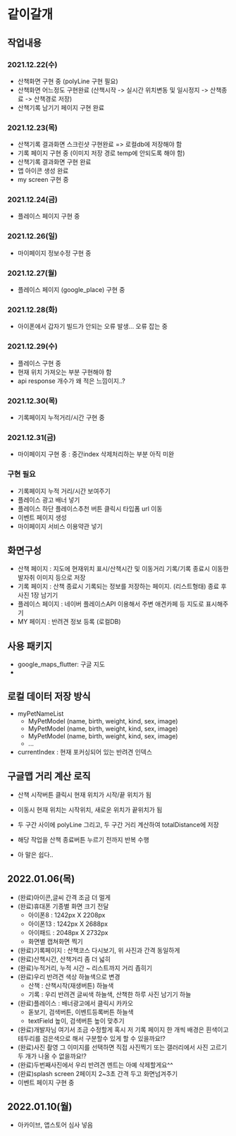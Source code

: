 # 같이갈개

## 작업내용
### 2021.12.22(수)
- 산책화면 구현 중 (polyLine 구현 필요)
- 산책화면 어느정도 구현완료 (산책시작 -> 실시간 위치변동 및 일시정지 -> 산책종료 -> 산책경로 저장)
- 산책기록 남기기 페이지 구현 완료

### 2021.12.23(목)
- 산책기록 결과화면 스크린샷 구현완료 => 로컬db에 저장해야 함
- 기록 페이지 구현 중 (이미지 저장 경로 temp에 안되도록 해야 함)
- 산책기록 결과화면 구현 완료
- 앱 아이콘 생성 완료
- my screen 구현 중

### 2021.12.24(금)
- 플레이스 페이지 구현 중

### 2021.12.26(일)
- 마이페이지 정보수정 구현 중

### 2021.12.27(월)
- 플레이스 페이지 (google_place) 구현 중

### 2021.12.28(화)
- 아이폰에서 갑자기 빌드가 안되는 오류 발생... 오류 잡는 중

### 2021.12.29(수)
- 플레이스 구현 중
- 현재 위치 가져오는 부분 구현해야 함
- api response 개수가 왜 적은 느낌이지..?

### 2021.12.30(목)
- 기록페이지 누적거리/시간 구현 중

### 2021.12.31(금)
- 마이페이지 구현 중 : 중간index 삭제처리하는 부분 아직 미완

### 구현 필요
- 기록페이지 누적 거리/시간 보여주기
- 플레이스 광고 배너 넣기
- 플레이스 하단 플레이스추천 버튼 클릭시 타입폼 url 이동
- 이벤트 페이지 생성
- 마이페이지 서비스 이용약관 넣기

## 화면구성
- 산책 페이지 : 지도에 현재위치 표시/산책시간 및 이동거리 기록/기록 종료시 이동한 발자취 이미지 등으로 저장
- 기록 페이지 : 산책 종료시 기록되는 정보를 저장하는 페이지. (리스트형태) 종료 후 사진 1장 남기기
- 플레이스 페이지 : 네이버 플레이스API 이용해서 주변 애견카페 등 지도로 표시해주기
- MY 페이지 : 반려견 정보 등록 (로컬DB)

## 사용 패키지
- google_maps_flutter: 구글 지도
-

## 로컬 데이터 저장 방식
- myPetNameList
    - MyPetModel (name, birth, weight, kind, sex, image)
    - MyPetModel (name, birth, weight, kind, sex, image)
    - MyPetModel (name, birth, weight, kind, sex, image)
    - ...
- currentIndex : 현재 포커싱되어 있는 반려견 인덱스

## 구글맵 거리 계산 로직
- 산책 시작버튼 클릭시 현재 위치가 시작/끝 위치가 됨
- 이동시 현재 위치는 시작위치, 새로운 위치가 끝위치가 됨
- 두 구간 사이에 polyLine 그리고, 두 구간 거리 계산하여 totalDistance에 저장
- 해당 작업을 산책 종료버튼 누르기 전까지 반복 수행

- 아 말은 쉽다..

## 2022.01.06(목)
- (완료)아이콘,글씨 간격 조금 더 멀게
- (완료)휴대폰 기종별 화면 크기 전달
    - 아이폰8  : 1242px X 2208px
    - 아이폰13 : 1242px X 2688px
    - 아이패드  : 2048px X 2732px
    - 화면별 캡쳐화면 찍기
- (완료)기록페이지 : 산책코스 다시보기, 위 사진과 간격 동일하게
- (완료)산책시간, 산책거리 좀 더 넓히
- (완료)누적거리, 누적 시간 ~ 리스트까지 거리 좁히기
- (완료)우리 반려견 색상 하늘색으로 변경
    - 산책 : 산책시작(재생버튼) 하늘색
    - 기록 : 우리 반려견 글씨색 하늘색, 산책한 하루 사진 남기기 하늘
- (완료)플레이스 : 배너광고에서 클릭시 카카오
    - 돋보기, 검색버튼, 이벤트등록버튼 하늘색
    - textField 높이, 검색버튼 높이 맞추기
- (완료)개발자님 여기서 조금 수정할게  혹시 저 기록 페이지 한 개씩  배경은 흰색이고 테두리를 검은색으로 해서 구분할수 있게 할 수 있을까요!?
- (완료)사진 촬영 그 이미지를 선택하면 직접 사진찍기 또는 갤러리에서 사진 고르기 두 개가 나올 수 없을까요!?
- (완료)두번째사진에서  우리 반려견 멘트는 아예 삭제할게요^^
- (완료)splash screen 2페이지 2~3초 간격 두고 화면넘겨주기
- 이벤트 페이지 구현 중

## 2022.01.10(월)
- 아카이브, 앱스토어 심사 넣음